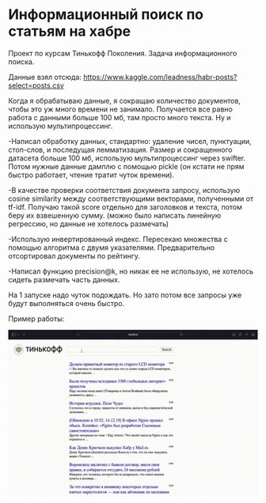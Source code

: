 # Информационный поиск по статьям на хабре
Проект по курсам Тинькофф Поколения. Задача информационного поиска.

Данные взял отсюда: https://www.kaggle.com/leadness/habr-posts?select=posts.csv

Когда я обрабатываю данные, я сокращаю количество документов, чтобы это уж много времени не занимало. Получается все равно работа с данными больше 100 мб, там просто много текста. Ну и использую мультипроцессинг.

-Написал обработку данных, стандартно: удаление чисел, пунктуации, стоп-слов, и последущая лемматизация. Размер и сокращенного датасета больше 100 мб, использую мультипроцессинг через swifter. Потом нужные данные дамплю с помощью pickle (он кстати не прям быстро работает, чтение тратит чуток времени).

-В качестве проверки соответствия документа запросу, использую cosine similarity между соответствующими векторами, полученными от tf-idf. Получаю такой score отдельно для заголовков и текста, потом беру их взвешенную сумму. (можно было написать линейную регрессию, но данные не хотелось размечать)

-Использую инвертированный индекс. Пересекаю множества с помощью алгоритма с двумя указателями. Предварительно отсортировал документы по рейтингу.

-Написал функцию precision@k, но никак ее не использую, не хотелось сидеть размечать часть данных.

На 1 запуске надо чуток подождать. Но зато потом все запросы уже будут выполняться очень быстро.

Пример работы:

![All text](using_example.gif)
